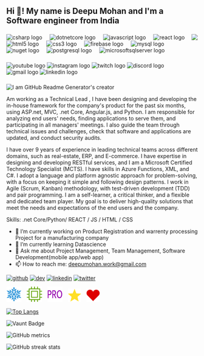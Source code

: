 <h2 align="left">Hi 👋! My name is Deepu Mohan and I'm a Software engineer from India</h2>

###

<img align="right" height="150" src="https://media.licdn.com/dms/image/C4D03AQEKZfO0pgPV7A/profile-displayphoto-shrink_200_200/0/1609089684985?e=1701907200&v=beta&t=EQdDcUcxQKKYVykMJcFmCbEbROkM6PVYpYkhEce8Jjc"  />

###

<div align="left">
  <img src="https://cdn.jsdelivr.net/gh/devicons/devicon/icons/csharp/csharp-original.svg" height="30" alt="csharp logo"  />
  <img width="12" />
  <img src="https://cdn.jsdelivr.net/gh/devicons/devicon/icons/dotnetcore/dotnetcore-original.svg" height="30" alt="dotnetcore logo"  />
  <img width="12" />
  <img src="https://cdn.jsdelivr.net/gh/devicons/devicon/icons/javascript/javascript-original.svg" height="30" alt="javascript logo"  />
  <img width="12" />
  <img src="https://cdn.jsdelivr.net/gh/devicons/devicon/icons/react/react-original.svg" height="30" alt="react logo"  />
  <img width="12" />
  <img src="https://cdn.jsdelivr.net/gh/devicons/devicon/icons/html5/html5-original.svg" height="30" alt="html5 logo"  />
  <img width="12" />
  <img src="https://cdn.jsdelivr.net/gh/devicons/devicon/icons/css3/css3-original.svg" height="30" alt="css3 logo"  />
  <img width="12" />
  <img src="https://cdn.jsdelivr.net/gh/devicons/devicon/icons/firebase/firebase-plain.svg" height="30" alt="firebase logo"  />
  <img width="12" />
  <img src="https://cdn.jsdelivr.net/gh/devicons/devicon/icons/mysql/mysql-original.svg" height="30" alt="mysql logo"  />
  <img width="12" />
  <img src="https://cdn.jsdelivr.net/gh/devicons/devicon/icons/nuget/nuget-original.svg" height="30" alt="nuget logo"  />
  <img width="12" />
  <img src="https://cdn.jsdelivr.net/gh/devicons/devicon/icons/postgresql/postgresql-original.svg" height="30" alt="postgresql logo"  />
  <img width="12" />
  <img src="https://cdn.jsdelivr.net/gh/devicons/devicon/icons/microsoftsqlserver/microsoftsqlserver-plain.svg" height="30" alt="microsoftsqlserver logo"  />
</div>

###

<div align="left">
  <img src="https://img.shields.io/static/v1?message=Youtube&logo=youtube&label=&color=FF0000&logoColor=white&labelColor=&style=for-the-badge" height="35" alt="youtube logo"  />
  <img src="https://img.shields.io/static/v1?message=Instagram&logo=instagram&label=&color=E4405F&logoColor=white&labelColor=&style=for-the-badge" height="35" alt="instagram logo"  />
  <img src="https://img.shields.io/static/v1?message=Twitch&logo=twitch&label=&color=9146FF&logoColor=white&labelColor=&style=for-the-badge" height="35" alt="twitch logo"  />
  <img src="https://img.shields.io/static/v1?message=Discord&logo=discord&label=&color=7289DA&logoColor=white&labelColor=&style=for-the-badge" height="35" alt="discord logo"  />
  <img src="https://img.shields.io/static/v1?message=Gmail&logo=gmail&label=&color=D14836&logoColor=white&labelColor=&style=for-the-badge" height="35" alt="gmail logo"  />
  <img src="https://img.shields.io/static/v1?message=LinkedIn&logo=linkedin&label=&color=0077B5&logoColor=white&labelColor=&style=for-the-badge" height="35" alt="linkedin logo"  />
</div>

###

#### 
![I am GitHub Readme Generator's creator](https://avatars.githubusercontent.com/u/29911698?v=4)

Am working as a Technical Lead , I have been designing and developing the in-house framework for the company's product for the past six months, using ASP.net, MVC, .net Core, Angular.js, and Python. I am responsible for analyzing end users' needs, finding applications to serve them, and participating in all managers' meetings. I also guide the team through technical issues and challenges, check that software and applications are updated, and conduct security audits. 

I have over 9 years of experience in leading technical teams across different domains, such as real-estate, ERP, and E-commerce. I have expertise in designing and developing RESTful services, and I am a Microsoft Certified Technology Specialist (MCTS). I have skills in Azure Functions, XML, and C#. I adopt a language and platform agnostic approach for problem-solving, with a focus on keeping it simple and following design patterns. I work in Agile (Scrum, Kanban) methodology, with test-driven development (TDD) and pair programming. I am a self-learner, a critical thinker, and a flexible and dedicated team player. My goal is to deliver high-quality solutions that meet the needs and expectations of the end users and the company.

Skills: .net Core/Python/ REACT / JS / HTML / CSS

- 🔭 I’m currently working on Product Registration and warrenty processing Project for a manufacturing company  
- 🌱 I’m currently learning Datascience 
- 💬 Ask me about Project Management,   Team Management, Software Development(mobile app/web app) 
- 📫 How to reach me: deepumohan.work@gmail.com 


[<img src='https://cdn.jsdelivr.net/npm/simple-icons@3.0.1/icons/github.svg' alt='github' height='40'>](https://github.com/Deepu-mohan)  [<img src='https://cdn.jsdelivr.net/npm/simple-icons@3.0.1/icons/dev-dot-to.svg' alt='dev' height='40'>](https://dev.to/@deepumohan)  [<img src='https://cdn.jsdelivr.net/npm/simple-icons@3.0.1/icons/linkedin.svg' alt='linkedin' height='40'>](https://www.linkedin.com/in/deepumohan/)  [<img src='https://cdn.jsdelivr.net/npm/simple-icons@3.0.1/icons/twitter.svg' alt='twitter' height='40'>](https://twitter.com/deepumohan3)  

<a href='https://archiveprogram.github.com/'><img src='https://raw.githubusercontent.com/acervenky/animated-github-badges/master/assets/acbadge.gif' width='40' height='40'></a> <a href='https://docs.github.com/en/developers'><img src='https://raw.githubusercontent.com/acervenky/animated-github-badges/master/assets/devbadge.gif' width='40' height='40'></a> <a href='https://github.com/pricing'><img src='https://raw.githubusercontent.com/acervenky/animated-github-badges/master/assets/pro.gif' width='40' height='40'></a> <a href='https://stars.github.com/'><img src='https://raw.githubusercontent.com/acervenky/animated-github-badges/master/assets/starbadge.gif' width='35' height='35'></a> <a href='https://docs.github.com/en/github/supporting-the-open-source-community-with-github-sponsors'><img src='https://raw.githubusercontent.com/acervenky/animated-github-badges/master/assets/sponsorbadge.gif' width='35' height='35'></a> 



[![Top Langs](https://github-readme-stats.vercel.app/api/top-langs/?username=Deepu-mohan)](https://github.com/anuraghazra/github-readme-stats)

![Vaunt Badge](https://api.vaunt.dev/v1/github/entities/Deepu-mohan/contributions?format=svg&private=true)  

![GitHub metrics](https://metrics.lecoq.io/Deepu-mohan)  

![GitHub streak stats](https://streak-stats.demolab.com/?user=Deepu-mohan)  

